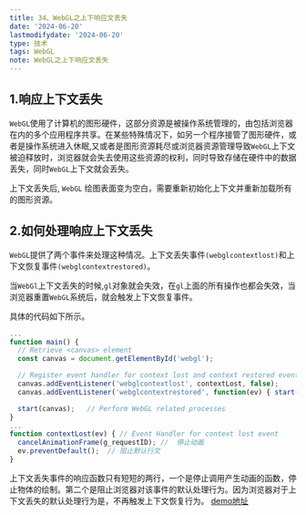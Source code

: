 ```yaml
---
title: 34、WebGL之上下响应文丢失
date: '2024-06-20'
lastmodifydate: '2024-06-20'
type: 技术
tags: WebGL
note: WebGL之上下响应文丢失
---
```


## 1.响应上下文丢失
`WebGL`使用了计算机的图形硬件，这部分资源是被操作系统管理的，由包括浏览器在内的多个应用程序共享。在某些特殊情况下，如另一个程序接管了图形硬件，或者是操作系统进入休眠,又或者是图形资源耗尽或浏览器资源管理导致`WebGL`上下文被迫释放时，浏览器就会失去使用这些资源的权利，同时导致存储在硬件中的数据丢失，同时`WebGL`上下文就会丢失。

上下文丢失后, `WebGL` 绘图表面变为空白，需要重新初始化上下文并重新加载所有的图形资源。

## 2.如何处理响应上下文丢失
`WebGL`提供了两个事件来处理这种情况。上下文丢失事件`(webglcontextlost)`和上下文恢复事件`(webglcontextrestored)`。

当`WebGl`上下文丢失的时候,`gl`对象就会失效，在`gl`上面的所有操作也都会失效，当浏览器重置`WebGL`系统后，就会触发上下文恢复事件。

具体的代码如下所示。
```js
...
function main() {
  // Retrieve <canvas> element
  const canvas = document.getElementById('webgl');

  // Register event handler for context lost and context restored events
  canvas.addEventListener('webglcontextlost', contextLost, false);
  canvas.addEventListener('webglcontextrestored', function(ev) { start(canvas); }, false);

  start(canvas);   // Perform WebGL related processes
}
...
function contextLost(ev) { // Event Handler for context lost event
  cancelAnimationFrame(g_requestID); //  停止动画
  ev.preventDefault();  // 阻止默认行文
}
```
上下文丢失事件的响应函数只有短短的两行，一个是停止调用产生动画的函数，停止物体的绘制。第二个是阻止浏览器对该事件的默认处理行为。因为浏览器对于上下文丢失的默认处理行为是，不再触发上下文恢复行为。
[demo地址](https://github.com/tangjie-93/WebGL/blob/main/%E8%B7%9F%E7%9D%80%E5%AE%98%E7%BD%91%E5%AD%A6WebGL%2BWebGL%E7%BC%96%E7%A8%8B%E6%8C%87%E5%8D%97/%E9%AB%98%E7%BA%A7%E6%8A%80%E6%9C%AF/%E5%93%8D%E5%BA%94%E4%B8%8A%E4%B8%8B%E6%96%87%E4%B8%A2%E5%A4%B1/%E4%B8%8A%E4%B8%8B%E6%96%87%E4%B8%A2%E5%A4%B1.html)

<Valine></Valine>